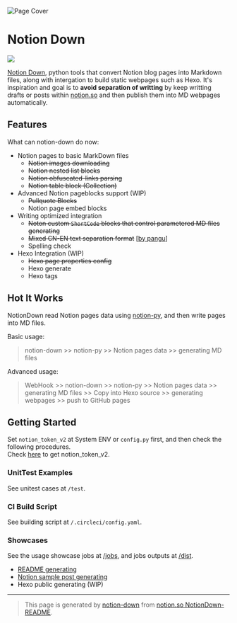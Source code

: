 
![Page Cover](https://www.notion.so/image/https%3A%252F%252Fwww.notion.so%252Fimages%252Fpage-cover%252Fnasa_buzz_aldrin_on_the_moon.jpg)

# Notion Down

![](https://circleci.com/gh/kaedea/notion-down.svg?style=shield&circle-token=9f4dc656e94d8deccd362e52400c96e709c7e8b3)

[Notion Down](https://github.com/kaedea/notion-down), python tools that convert Notion blog pages into Markdown files, along with intergation to build static webpages such as Hexo.  It's inspiration and goal is to __avoid separation  of writting__ by keep writting drafts or posts within [notion.so](http://notion.so) and then publish them into MD webpages automatically. 



## Features

What can notion-down do now:

 - Notion pages to basic MarkDown files
     - ~~Notion images downloading~~
     - ~~Notion nested list blocks~~
     - ~~Notion obfuscated-links parsing~~
     - ~~Notion table block (Collection)~~
 - Advanced Notion pageblocks support (WIP)
     - ~~Pullquote Blocks~~
     - Notion page embed blocks
 - Writing optimized integration
     - ~~Noton custom `ShortCode` blocks that control parametered MD files generating~~
     - ~~Mixed CN-EN text separation format~~ [[by pangu](https://github.com/vinta/pangu)]
     - Spelling check
 - Hexo Integration (WIP)
     - ~~Hexo page properties config~~
     - Hexo generate
     - Hexo tags

## Hot It Works

NotionDown read Notion pages data using [notion-py](https://github.com/jamalex/notion-py), and then write pages into MD files.

Basic usage:

> notion-down >> notion-py >> Notion pages data >> generating MD files

Advanced usage:

> WebHook >> notion-down >> notion-py >> Notion pages data >> generating MD files >> Copy into Hexo source >> generating webpages >> push to GitHub pages

## Getting Started

Set `notion_token_v2` at System ENV or `config.py` first, and then check the following procedures. <br>Check [here](https://github.com/kaedea/notion-down/blob/master/dist/parse_readme/notiondown_gettokenv2.md) to get notion_token_v2.

### UnitTest Examples

See unitest cases at `/test`.

### CI Build Script

See building script at `/.circleci/config.yaml`.

### Showcases

See the usage showcase jobs at [/jobs](/jobs), and jobs outputs at [/dist](/dist).

 - [README generating](/jobs/parse_readme/)
 - [Notion sample post generating](/jobs/parse_sample_posts/)
 - Hexo public generating (WIP)

---

> This page is generated by [notion-down](https://github.com/kaedea/notion-down) from [notion.so NotionDown-README](https://www.notion.so/kaedea/NotionDown-README-d3463f3d398743879d663caf87efa029).




<!-- NotionPageWriter
-->